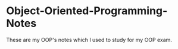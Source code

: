 # Object-Oriented-Programming-Notes
These are my OOP's notes which I used to study for my OOP exam.
